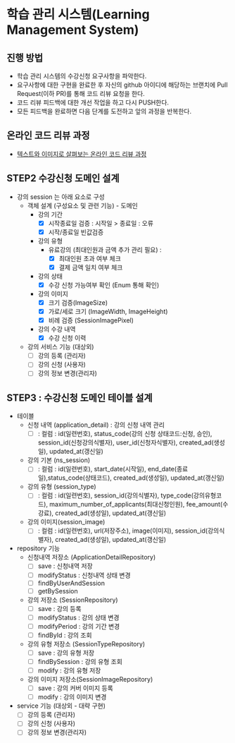 # 학습 관리 시스템(Learning Management System)
## 진행 방법
* 학습 관리 시스템의 수강신청 요구사항을 파악한다.
* 요구사항에 대한 구현을 완료한 후 자신의 github 아이디에 해당하는 브랜치에 Pull Request(이하 PR)를 통해 코드 리뷰 요청을 한다.
* 코드 리뷰 피드백에 대한 개선 작업을 하고 다시 PUSH한다.
* 모든 피드백을 완료하면 다음 단계를 도전하고 앞의 과정을 반복한다.

## 온라인 코드 리뷰 과정
* [텍스트와 이미지로 살펴보는 온라인 코드 리뷰 과정](https://github.com/next-step/nextstep-docs/tree/master/codereview)

## STEP2 수강신청 도메인 설계

* 강의 session 는 아래 요소로 구성 
  * 객체 설계 (구성요소 및 관련 기능) - 도메인
    * 강의 기간  
      - [x] 시작종료일 검증 : 시작일 > 종료일 : 오류 
      - [x] 시작/종료일 빈값검증
    * 강의 유형
      * 유료강의 (최대인원과 금액 추가 관리 필요) : 
        - [x] 최대인원 초과 여부 체크  
        - [x] 결제 금액 일치 여부 체크 
    * 강의 상태
      - [x] 수강 신청 가능여부 확인 (Enum 통해 확인)
    * 강의 이미지
      - [x] 크기 검증(ImageSize)
      - [x] 가로/세로 크기 (ImageWidth, ImageHeight)
      - [x] 비례 검증 (SessionImagePixel)
    * 강의 수강 내역 
      - [x] 수강 신청 이력 
  * 강의 서비스 기능 (대상외) 
    - [ ] 강의 등록 (관리자) 
    - [ ] 강의 신청 (사용자)
    - [ ] 강의 정보 변경(관리자)

## STEP3 : 수강신청 도메인 테이블 설계 

* 테이블
  * 신청 내역 (application_detail) : 강의 신청 내역 관리 
    - [ ] : 컬럼 : id(일련번호), status_code(강의 신청 상태코드:신청, 승인), session_id(신청강의식별자), user_id(신청자식별자), created_ad(생성일), updated_at(갱신일)  
  * 강의 기본 (ns_session)
    - [ ] : 컬럼 : id(일련번호), start_date(시작일), end_date(종료일),status_code(상태코드), created_ad(생성일), updated_at(갱신일)
  * 강의 유형 (session_type)
    - [ ] : 컬럼 : id(일련번호), session_id(강의식별자), type_code(강의유형코드), maximum_number_of_applicants(최대신청인원), fee_amount(수강료), created_ad(생성일), updated_at(갱신일) 
  * 강의 이미지(session_image)
    - [ ] : 컬럼 : id(일련번호), url(저장주소), image(이미지), session_id(강의식별자), created_ad(생성일), updated_at(갱신일)

* repository 기능 
  * 신청내역 저장소 (ApplicationDetailRepository)
    - [ ] save : 신청내역 저장 
    - [ ] modifyStatus : 신청내역 상태 변경
    - [ ] findByUserAndSession
    - [ ] getBySession
  * 강의 저장소 (SessionRepository)
    - [ ] save : 강의 등록 
    - [ ] modifyStatus : 강의 상태 변경 
    - [ ] modifyPeriod : 강의 기간 변경 
    - [ ] findById : 강의 조회   
  * 강의 유형 저장소 (SessionTypeRepository)
    - [ ] save : 강의 유형 저장 
    - [ ] findBySession : 강의 유형 조회 
    - [ ] modify : 강의 유형 저장
  * 강의 이미지 저장소(SessionImageRepository)
    - [ ] save : 강의 커버 이미지 등록 
    - [ ] modify : 강의 이미지 변경 
* service 기능 (대상외 - 대략 구현)
  - [ ] 강의 등록 (관리자)
  - [ ] 강의 신청 (사용자)
  - [ ] 강의 정보 변경(관리자)
